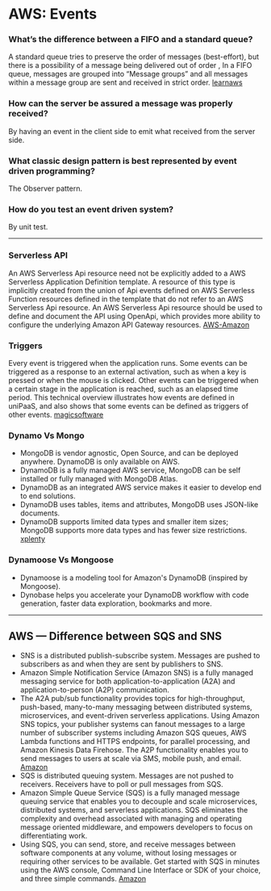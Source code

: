 # AWS: Events

### What’s the difference between a FIFO and a standard queue?
A standard queue tries to preserve the order of messages (best-effort), but there is a possibility of a message being delivered out of order , In a FIFO queue, messages are grouped into “Message groups” and all messages within a message group are sent and received in strict order. [learnaws](https://www.learnaws.org/2020/12/21/aws-sqs-fifo-deep-dive/#:~:text=A%20standard%20queue%20tries%20to,and%20received%20in%20strict%20order.)
### How can the server be assured a message was properly received?
By having an event in the client side to emit what received from the server side.
### What classic design pattern is best represented by event driven programming?
The Observer pattern.
### How do you test an event driven system?
By unit test.

<hr>

### Serverless API
An AWS Serverless Api resource need not be explicitly added to a AWS Serverless Application Definition template. A resource of this type is implicitly created from the union of Api events defined on AWS Serverless Function resources defined in the template that do not refer to an AWS Serverless Api resource.
An AWS Serverless Api resource should be used to define and document the API using OpenApi, which provides more ability to configure the underlying Amazon API Gateway resources. [AWS-Amazon](https://docs.aws.amazon.com/serverless-application-model/latest/developerguide/sam-resource-api.html)
### Triggers
Every event is triggered when the application runs. Some events can be triggered as a response to an external activation, such as when a key is pressed or when the mouse is clicked. Other events can be triggered when a certain stage in the application is reached, such as an elapsed time period. This technical overview illustrates how events are defined in uniPaaS, and also shows that some events can be defined as triggers of other events. [magicsoftware](http://ftp.magicsoftware.com/www/help/unipaas/mergedprojects/technical%20notes/Events,_Triggers,_and_Handlers.htm)
### Dynamo Vs Mongo
* MongoDB is vendor agnostic, Open Source, and can be deployed anywhere. DynamoDB is only available on AWS.
* DynamoDB is a fully managed AWS service, MongoDB can be self installed or fully managed with MongoDB Atlas.
* DynamoDB as an integrated AWS service makes it easier to develop end to end solutions.
* DynamoDB uses tables, items and attributes, MongoDB uses JSON-like documents.
* DynamoDB supports limited data types and smaller item sizes; MongoDB supports more data types and has fewer size restrictions. [xplenty](https://www.xplenty.com/blog/dynamodb-vs-mongodb-differences/#:~:text=DynamoDB%20is%20a%20fully%20managed,fully%20managed%20with%20MongoDB%20Atlas.&text=DynamoDB%20uses%20tables%2C%20items%20and,and%20has%20fewer%20size%20restrictions.)
### Dynamoose Vs Mongoose
* Dynamoose is a modeling tool for Amazon's DynamoDB (inspired by Mongoose).
* Dynobase helps you accelerate your DynamoDB workflow with code generation, faster data exploration, bookmarks and more.

<hr>


## AWS — Difference between SQS and SNS
* SNS is a distributed publish-subscribe system. Messages are pushed to subscribers as and when they are sent by publishers to SNS.
* Amazon Simple Notification Service (Amazon SNS) is a fully managed messaging service for both application-to-application (A2A) and application-to-person (A2P) communication.
* The A2A pub/sub functionality provides topics for high-throughput, push-based, many-to-many messaging between distributed systems, microservices, and event-driven serverless applications. Using Amazon SNS topics, your publisher systems can fanout messages to a large number of subscriber systems including Amazon SQS queues, AWS Lambda functions and HTTPS endpoints, for parallel processing, and Amazon Kinesis Data Firehose. The A2P functionality enables you to send messages to users at scale via SMS, mobile push, and email. [Amazon](https://aws.amazon.com/sns/?whats-new-cards.sort-by=item.additionalFields.postDateTime&whats-new-cards.sort-order=desc)
* SQS is distributed queuing system. Messages are not pushed to receivers. Receivers have to poll or pull messages from SQS.
* Amazon Simple Queue Service (SQS) is a fully managed message queuing service that enables you to decouple and scale microservices, distributed systems, and serverless applications. SQS eliminates the complexity and overhead associated with managing and operating message oriented middleware, and empowers developers to focus on differentiating work.
* Using SQS, you can send, store, and receive messages between software components at any volume, without losing messages or requiring other services to be available. Get started with SQS in minutes using the AWS console, Command Line Interface or SDK of your choice, and three simple commands. [Amazon](https://aws.amazon.com/sqs/)